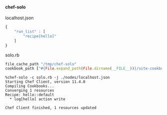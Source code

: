 #### chef-solo

localhost.json

```javascript
{
    "run_list" : [
        "recipe[hello]"
    ]
}
```


solo.rb

```ruby
file_cache_path "/tmp/chef-solo"
cookbook_path ["#{File.expand_path(File.dirname(__FILE__))}/site-cookbooks"]
```

```
%chef-solo -c solo.rb -j ./nodes/localhost.json
Starting Chef Client, version 11.4.0
Compiling Cookbooks...
Converging 1 resources
Recipe: hello::default
  * log[hello] action write

Chef Client finished, 1 resources updated
```
